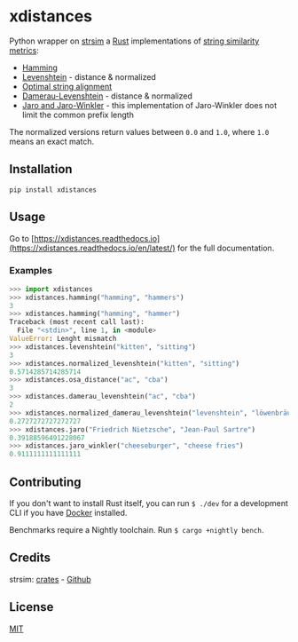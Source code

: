 # xdistances

Python wrapper on [strsim](https://crates.io/crates/strsim) a [Rust](https://www.rust-lang.org) implementations of [string similarity metrics]:
  - [Hamming]
  - [Levenshtein] - distance & normalized
  - [Optimal string alignment]
  - [Damerau-Levenshtein] - distance & normalized
  - [Jaro and Jaro-Winkler] - this implementation of Jaro-Winkler does not limit the common prefix length

The normalized versions return values between `0.0` and `1.0`, where `1.0` means
an exact match.

## Installation

`pip install xdistances`

## Usage

Go to [https://xdistances.readthedocs.io](https://xdistances.readthedocs.io/en/latest/) for the full documentation.

### Examples

```python
>>> import xdistances
>>> xdistances.hamming("hamming", "hammers")
3
>>> xdistances.hamming("hamming", "hammer")
Traceback (most recent call last):
  File "<stdin>", line 1, in <module>
ValueError: Lenght mismatch
>>> xdistances.levenshtein("kitten", "sitting")
3
>>> xdistances.normalized_levenshtein("kitten", "sitting")
0.5714285714285714
>>> xdistances.osa_distance("ac", "cba")
3
>>> xdistances.damerau_levenshtein("ac", "cba")
2
>>> xdistances.normalized_damerau_levenshtein("levenshtein", "löwenbräu")
0.2727272727272727
>>> xdistances.jaro("Friedrich Nietzsche", "Jean-Paul Sartre")
0.39188596491228067
>>> xdistances.jaro_winkler("cheeseburger", "cheese fries")
0.9111111111111111
```

## Contributing

If you don't want to install Rust itself, you can run `$ ./dev` for a
development CLI if you have [Docker] installed.

Benchmarks require a Nightly toolchain. Run `$ cargo +nightly bench`.

## Credits

strsim: [crates](https://crates.io/crates/strsim) - [Github](https://github.com/dguo/strsim-rs)

## License

[MIT](https://github.com/OvalMoney/xdistances/blob/master/LICENSE)

[string similarity metrics]:http://en.wikipedia.org/wiki/String_metric
[Damerau-Levenshtein]:http://en.wikipedia.org/wiki/Damerau%E2%80%93Levenshtein_distance
[Jaro and Jaro-Winkler]:http://en.wikipedia.org/wiki/Jaro%E2%80%93Winkler_distance
[Levenshtein]:http://en.wikipedia.org/wiki/Levenshtein_distance
[Hamming]:http://en.wikipedia.org/wiki/Hamming_distance
[Optimal string alignment]:https://en.wikipedia.org/wiki/Damerau%E2%80%93Levenshtein_distance#Optimal_string_alignment_distance
[Docker]:https://docs.docker.com/engine/installation/
